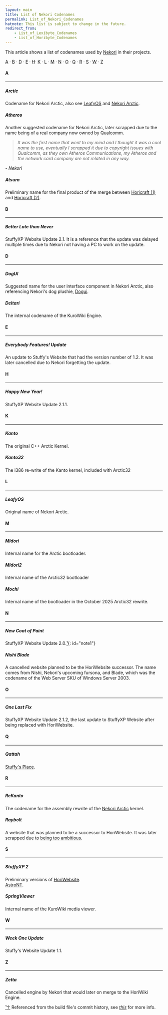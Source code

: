 ```yaml
---
layout: main
title: List of Nekori Codenames
permalink: List_of_Nekori_Codenames
hatnote: This list is subject to change in the future.
redirect_from:
    - List_of_Lexibyte_Codenames
    - List_of_Horibyte_Codenames
---
```


This article shows a list of codenames used by [Nekori](Nekori) in their projects.

[A](#A) · [B](#B) · [D](#D) · [E](#E) · [H](#H)· [K](#K) · [L](#L) · [M](#M) · [N](#N) · [O](#O) · [Q](#Q) · [R](#R) · [S](#S) · [W](#W) · [Z](#Z)

<h4 id="A">A</h4>
<hr>

<h5 id="Arctic">Arctic</h5>

Codename for Nekori Arctic, also see [LeafyOS](#LeafyOS) and [Nekori Arctic](Nekori_Arctic).

<h5 id="Atheros">Atheros</h5>

Another suggested codename for Nekori Arctic, later scrapped due to the name being of a real company now owned by Qualcomm.

> *It was the first name that went to my mind and I thought it was a cool name to use, eventually I scrapped it due to copyright issues with Qualcomm, as they own Atheros Communications, my Atheros and the network card company are not related in any way.*

*- Nekori*

<h5 id="Atsura">Atsura</h5>

Preliminary name for the final product of the merge between [Horicraft (1)](Horicraft) and [Horicraft (2)](Horicraft_(2)).

<h4 id="B">B</h4>
<hr>

<h5 id="BetterLateThanNever">Better Late than Never</h5>

StuffyXP Website Update 2.1. It is a reference that the update was delayed multiple times due to Nekori not having a PC to work on the update.

<h4 id="D">D</h4>
<hr>

<h5 id="DogUI">DogUI</h5>

Suggested name for the user interface component in Nekori Arctic, also referencing Nekori's dog plushie, [Dogui](Dogui).

<h5 id="Deltari">Deltari</h5>

The internal codename of the KuroWiki Engine.

<h4 id="E">E</h4>
<hr>

<h5 id="EverybodyFeaturesUpdate">Everybody Features! Update</h5>

An update to Stuffy's Website that had the version number of 1.2. It was later cancelled due to Nekori forgetting the update.

<h4 id="H">H</h4>
<hr>

<h5 id="HappyNewYear!">Happy New Year!</h5>

StuffyXP Website Update 2.1.1.

<h4 id="K">K</h4>
<hr>

<h5 id="Kanto">Kanto</h5>

The original C++ Arctic Kernel.

<h5 id="Kanto32">Kanto32</h5>

The i386 re-write of the Kanto kernel, included with Arctic32

<h4 id="L">L</h4>
<hr>

<h5 id="LeafyOS">LeafyOS</h5>

Original name of Nekori Arctic.

<h4 id="M">M</h4>
<hr>

<h5 id="Midori">Midori</h5>

Internal name for the Arctic bootloader.

<h5 id="Midori2">Midori2</h5>

Internal name of the Arctic32 bootloader

<h5 id="Mochi">Mochi</h5>

Internal name of the bootloader in the October 2025 Arctic32 rewrite.

<h4 id="N">N</h4>
<hr>

<h5 id="NewCoatOfPaint">New Coat of Paint</h5>

StuffyXP Website Update 2.0.[&sup1;](#notec1){: id="note1"}

<h5 id="NishiBlade">Nishi Blade</h5>

A cancelled website planned to be the HoriWebsite successor. The name comes from Nishi, Nekori's upcoming fursona, and Blade, which was the codename of the Web Server SKU of Windows Server 2003.

<h4 id="O">O</h4>
<hr>

<h5 id="OneLastFix">One Last Fix</h5>

StuffyXP Website Update 2.1.2, the last update to StuffyXP Website after being replaced with HoriWebsite.

<h4 id="Q">Q</h4>
<hr>

<h5 id="Qattah">Qattah</h5>

[Stuffy's Place](Stuffys_Place).

<h4 id="R">R</h4>
<hr>

<h5 id="ReKanto">ReKanto</h5>

The codename for the assembly rewrite of the [Nekori Arctic](Nekori_Arctic) kernel.

<h5 id="ReKanto">Raybolt</h5>

A website that was planned to be a successor to HoriWebsite. It was later scrapped due to [being too ambitious](Raybolt#scrapped).

<h4 id="S">S</h4>
<hr>

<h5 id="StuffyXP2">StuffyXP 2</h5>

Preliminary versions of [HoriWebsite](HoriWebsite).<br>[AstroNT](AstroNT).

<h5 id="SpringViewer">SpringViewer</h5>

Internal name of the KuroWiki media viewer.

<h4 id="W">W</h4>
<hr>

<h5 id="WeekOneUpdate">Week One Update</h5>

Stuffy's Website Update 1.1.

<h4 id="Z">Z</h4>
<hr>

<h5 id="Zetta">Zetta</h5>

Cancelled engine by Nekori that would later on merge to the HoriWiki Engine.



<p id="note"><a href="#note1" id="notec1">&sup1;<span></span>&uparrow;</a> Referenced from the build file's commit history, see <a href="https://github.com/horibyte/stuffyxp-website/blob/edb17853d923a889996abe566e3d1096f422308a/js/build.js" style="font-style:italic !important;">this</a> for more info.</p>